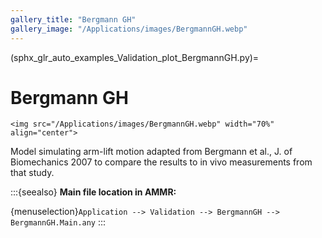 ```yaml
---
gallery_title: "Bergmann GH"
gallery_image: "/Applications/images/BergmannGH.webp"
---
```


(sphx_glr_auto_examples_Validation_plot_BergmannGH.py)=

# Bergmann GH

````{sidebar} **Example**
<img src="/Applications/images/BergmannGH.webp" width="70%" align="center">
````



Model simulating arm-lift motion adapted from Bergmann et al., J. of
Biomechanics 2007 to compare the results to in vivo measurements from that
study.



:::{seealso}
**Main file location in AMMR:**

{menuselection}`Application --> Validation --> BergmannGH --> BergmannGH.Main.any`
:::
